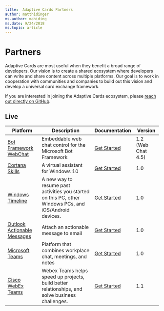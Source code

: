 ```yaml
---
title:  Adaptive Cards Partners
author: matthidinger
ms.author: mahiding
ms.date: 9/24/2018
ms.topic: article
---
```


# Partners 

Adaptive Cards are most useful when they benefit a broad range of developers. Our vision is to create a shared ecosystem where developers can write and share content across multiple platforms. Our goal is to work in cooperation with communities and companies to build out this vision and develop a universal card exchange framework.

If you are interested in joining the Adaptive Cards ecosystem, please [reach out directly on GitHub](https://github.com/Microsoft/AdaptiveCards).

## Live

Platform | Description | Documentation | Version
---------|-------------|---------------|---------
[Bot Framework WebChat](https://github.com/Microsoft/BotFramework-WebChat)  | Embeddable web chat control for the Microsoft Bot Framework | [Get Started](https://docs.microsoft.com/en-us/adaptive-cards/get-started/bots) | 1.2 (Web Chat 4.5)
[Cortana Skills](https://docs.microsoft.com/en-us/cortana/skills/adaptive-cards) | A virtual assistant for Windows 10 | [Get Started](https://docs.microsoft.com/en-us/adaptive-cards/get-started/bots) | 1.0
[Windows Timeline](https://blogs.windows.com/windowsexperience/2017/12/19/announcing-windows-10-insider-preview-build-17063-pc/) | A new way to resume past activities you started on this PC, other Windows PCs, and iOS/Android devices. | [Get Started](https://docs.microsoft.com/en-us/adaptive-cards/get-started/windows) | 1.0
[Outlook Actionable Messages](https://docs.microsoft.com/en-us/outlook/actionable-messages/)  | Attach an actionable message to email | [Get Started](https://docs.microsoft.com/en-us/outlook/actionable-messages/) | 1.0
[Microsoft Teams](https://products.office.com/en-US/microsoft-teams/group-chat-software) | Platform that combines workplace chat, meetings, and notes | [Get Started](https://docs.microsoft.com/en-us/microsoftteams/platform/concepts/cards/cards-reference#adaptive-card) | 1.0
[Cisco WebEx Teams](https://www.webex.com/team-collaboration.html) | Webex Teams helps speed up projects, build better relationships, and solve business challenges. | [Get Started](https://developer.webex.com/docs/api/guides/cards) | 1.1
